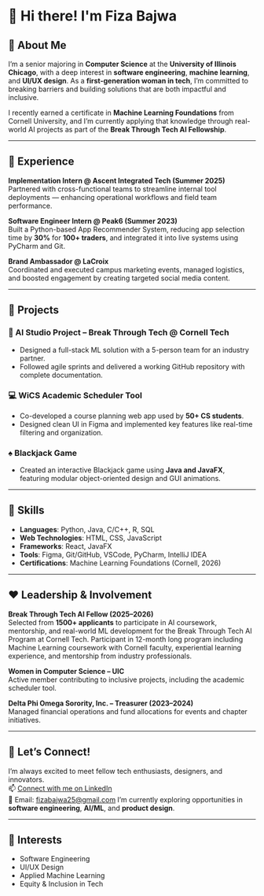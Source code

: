 # 💜 Hi there! I'm Fiza Bajwa

## 💙 About Me  
I’m a senior majoring in **Computer Science** at the **University of Illinois Chicago**, with a deep interest in **software engineering**, **machine learning**, and **UI/UX design**. As a **first-generation woman in tech**, I’m committed to breaking barriers and building solutions that are both impactful and inclusive.

I recently earned a certificate in **Machine Learning Foundations** from Cornell University, and I’m currently applying that knowledge through real-world AI projects as part of the **Break Through Tech AI Fellowship**.

---

## 💚 Experience  
**Implementation Intern @ Ascent Integrated Tech (Summer 2025)**  
Partnered with cross-functional teams to streamline internal tool deployments — enhancing operational workflows and field team performance.

**Software Engineer Intern @ Peak6 (Summer 2023)**  
Built a Python-based App Recommender System, reducing app selection time by **30%** for **100+ traders**, and integrated it into live systems using PyCharm and Git.

**Brand Ambassador @ LaCroix**  
Coordinated and executed campus marketing events, managed logistics, and boosted engagement by creating targeted social media content.

---

## 🧡 Projects  
### 🧠 AI Studio Project – Break Through Tech @ Cornell Tech  
- Designed a full-stack ML solution with a 5-person team for an industry partner.  
- Followed agile sprints and delivered a working GitHub repository with complete documentation.

### 💻 WiCS Academic Scheduler Tool  
- Co-developed a course planning web app used by **50+ CS students**.  
- Designed clean UI in Figma and implemented key features like real-time filtering and organization.

### ♠️ Blackjack Game  
- Created an interactive Blackjack game using **Java and JavaFX**, featuring modular object-oriented design and GUI animations.

---

## 💛 Skills  
- **Languages**: Python, Java, C/C++, R, SQL
- **Web Technologies**: HTML, CSS, JavaScript  
- **Frameworks**: React, JavaFX  
- **Tools**: Figma, Git/GitHub, VSCode, PyCharm, IntelliJ IDEA  
- **Certifications**: Machine Learning Foundations (Cornell, 2026)

---

## ❤️ Leadership & Involvement  
**Break Through Tech AI Fellow (2025–2026)**  
Selected from **1500+ applicants** to participate in AI coursework, mentorship, and real-world ML development for the Break Through Tech AI Program at Cornell Tech.
Participant in 12-month long program including Machine Learning coursework with Cornell faculty, experiential learning experience, and mentorship from industry professionals.

**Women in Computer Science – UIC**  
Active member contributing to inclusive projects, including the academic scheduler tool.

**Delta Phi Omega Sorority, Inc. – Treasurer (2023–2024)**  
Managed financial operations and fund allocations for events and chapter initiatives.

---

## 🤍 Let’s Connect!  
I’m always excited to meet fellow tech enthusiasts, designers, and innovators.  
📫 [Connect with me on LinkedIn](https://www.linkedin.com/in/fiza-bajwa-302319260/)  
📧 Email: fizabajwa25@gmail.com
I’m currently exploring opportunities in **software engineering**, **AI/ML**, and **product design**.

---

## 🩵 Interests  
- Software Engineering  
- UI/UX Design  
- Applied Machine Learning  
- Equity & Inclusion in Tech
